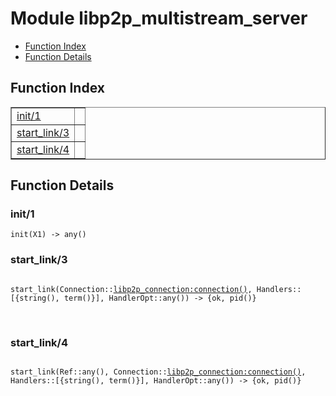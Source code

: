 

# Module libp2p_multistream_server #
* [Function Index](#index)
* [Function Details](#functions)

<a name="index"></a>

## Function Index ##


<table width="100%" border="1" cellspacing="0" cellpadding="2" summary="function index"><tr><td valign="top"><a href="#init-1">init/1</a></td><td></td></tr><tr><td valign="top"><a href="#start_link-3">start_link/3</a></td><td></td></tr><tr><td valign="top"><a href="#start_link-4">start_link/4</a></td><td></td></tr></table>


<a name="functions"></a>

## Function Details ##

<a name="init-1"></a>

### init/1 ###

`init(X1) -> any()`

<a name="start_link-3"></a>

### start_link/3 ###

<pre><code>
start_link(Connection::<a href="libp2p_connection.md#type-connection">libp2p_connection:connection()</a>, Handlers::[{string(), term()}], HandlerOpt::any()) -&gt; {ok, pid()}
</code></pre>
<br />

<a name="start_link-4"></a>

### start_link/4 ###

<pre><code>
start_link(Ref::any(), Connection::<a href="libp2p_connection.md#type-connection">libp2p_connection:connection()</a>, Handlers::[{string(), term()}], HandlerOpt::any()) -&gt; {ok, pid()}
</code></pre>
<br />

